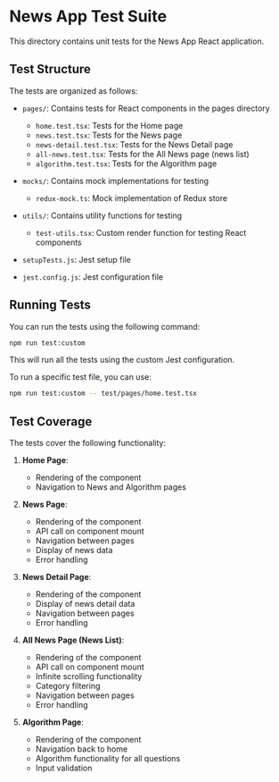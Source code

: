 # News App Test Suite

This directory contains unit tests for the News App React application.

## Test Structure

The tests are organized as follows:

- `pages/`: Contains tests for React components in the pages directory
  - `home.test.tsx`: Tests for the Home page
  - `news.test.tsx`: Tests for the News page
  - `news-detail.test.tsx`: Tests for the News Detail page
  - `all-news.test.tsx`: Tests for the All News page (news list)
  - `algorithm.test.tsx`: Tests for the Algorithm page

- `mocks/`: Contains mock implementations for testing
  - `redux-mock.ts`: Mock implementation of Redux store

- `utils/`: Contains utility functions for testing
  - `test-utils.tsx`: Custom render function for testing React components

- `setupTests.js`: Jest setup file
- `jest.config.js`: Jest configuration file

## Running Tests

You can run the tests using the following command:

```bash
npm run test:custom
```

This will run all the tests using the custom Jest configuration.

To run a specific test file, you can use:

```bash
npm run test:custom -- test/pages/home.test.tsx
```

## Test Coverage

The tests cover the following functionality:

1. **Home Page**:
   - Rendering of the component
   - Navigation to News and Algorithm pages

2. **News Page**:
   - Rendering of the component
   - API call on component mount
   - Navigation between pages
   - Display of news data
   - Error handling

3. **News Detail Page**:
   - Rendering of the component
   - Display of news detail data
   - Navigation between pages
   - Error handling

4. **All News Page (News List)**:
   - Rendering of the component
   - API call on component mount
   - Infinite scrolling functionality
   - Category filtering
   - Navigation between pages
   - Error handling

5. **Algorithm Page**:
   - Rendering of the component
   - Navigation back to home
   - Algorithm functionality for all questions
   - Input validation
